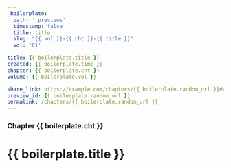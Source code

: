 ```yaml
---
_boilerplate:
  path: '_previews'
  timestamp: false
  title: title
  slug: "{{ vol }}-{{ cht }}-{{ title }}"
  vol: '01'

title: {{ boilerplate.title }}
created: {{ boilerplate.time }}
chapter: {{ boilerplate.cht }}
volume: {{ boilerplate.vol }}

share_link: https://example.com/chapters/{{ boilerplate.random_url }}#reader
preview_id: {{ boilerplate.random_url }}
permalink: /chapters/{{ boilerplate.random_url }}
---
```


### Chapter {{ boilerplate.cht }}

# {{ boilerplate.title }}





